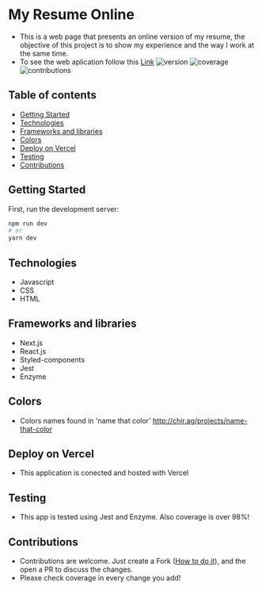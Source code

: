 # My Resume Online
  * This is a web page that presents an online version of my resume, the objective of this project is to show my experience and the way I work at the same time.
  * To see the web aplication follow this [Link](https://my-resume-abuin-melisa.vercel.app/)
  ![version](https://img.shields.io/static/v1?label=version&message=v1.2&color=green) ![coverage](https://img.shields.io/static/v1?label=coverage&message=98%&color=green) ![contributions](https://img.shields.io/static/v1?label=contributions&message=welcome&color=green)

## Table of contents
* [Getting Started](#getting-started)
* [Technologies](#technologies)
* [Frameworks and libraries](#frameworks-and-libraries)
* [Colors](#Colors)
* [Deploy on Vercel](#deploy-on-vercel)
* [Testing](#testing)
* [Contributions](#contributions)

## Getting Started

First, run the development server:

```bash
npm run dev
# or
yarn dev
```

## Technologies 

- Javascript
- CSS
- HTML

## Frameworks and libraries

- Next.js
- React.js
- Styled-components
- Jest
- Enzyme

## Colors

- Colors names found in 'name that color' http://chir.ag/projects/name-that-color

## Deploy on Vercel

- This application is conected and hosted with Vercel

## Testing

- This app is tested using Jest and Enzyme. Also coverage is over 98%!

## Contributions

* Contributions are welcome. Just create a Fork ([How to do it](http://kbroman.org/github_tutorial/pages/fork.html)), and the open a PR to discuss the changes.
* Please check coverage in every change you add!
